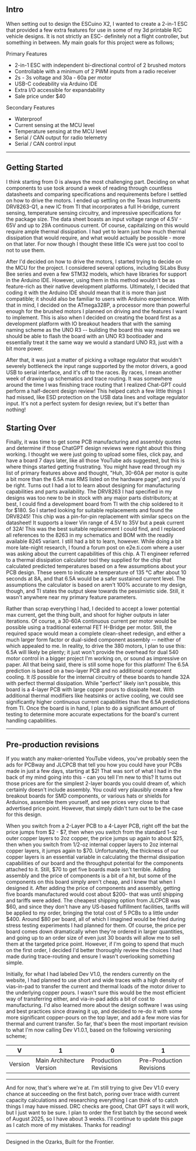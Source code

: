 ## Intro

When setting out to design the ESCuino X2, I wanted to create a 2-in-1 ESC that provided a few extra features for use in some of my 3d printable R/C vehicle designs. It is not strictly an ESC- definitely not a flight controller, but something in between. My main goals for this project were as follows;

Primary Features

- 2-in-1 ESC with independent bi-directional control of 2 brushed motors
- Controllable with a minimum of 2 PWM inputs from a radio receiver
- 2s - 3s voltage and 30a - 60a per motor
- USB-C codeability via Arduino IDE
- Extra I/O accessible for expandability
- Sale price under $40

Secondary Features

- Waterproof
- Current sensing at the MCU level
- Temperature sensing at the MCU level
- Serial / CAN output for radio telemetry
- Serial / CAN control input
---

## Getting Started

I think starting from 0 is always the most challenging part. Deciding on what components to use took around a week of reading through countless datasheets and comparing specifications and requirements before I settled on how to drive the motors. I ended up settling on the Texas Instruments DRV8263-Q1, a new IC from TI that incorporates a full H-bridge, current sensing, temperature sensing circuitry, and impressive specifications for the package size. The data sheet boasts an input voltage range of 4.5V - 65V and up to 29A continuous current. Of course, capitalizing on this would require ample thermal dissipation. I had yet to learn just how much thermal dissipation that would require, and what would actually be possible - more on that later. For now though I thought these little ICs were just too cool to not to use them.

After I'd decided on how to drive the motors, I started trying to decide on the MCU for the project. I considered several options, including SiLabs Busy Bee series and even a few STM32 models, which have libraries for support in the Arduino IDE. However, using them in this method wouldn't be as feature-rich as their native development platforms. Ultimately, I decided that coding it with the Arduino IDE should mean that it is more than just compatible; it should also be familiar to users with Arduino experience. With that in mind, I decided on the ATmega328P, a processor more than powerful enough for the brushed motors I planned on driving and the features I want to implement. This is also when I decided on creating the board first as a development platform with IO breakout headers that with the saming naming scheme as the UNO R3 -- building the board this way means we should be able to flash the board with an UNO R3 bootloader and essentially treat it the same way we would a standard UNO R3, just with a bit more power. 

After that, it was just a matter of picking a voltage regulator that wouldn't severely bottleneck the input range supported by the motor drivers, a good USB to serial interface, and it's off to the races. By races, I mean another week of drawing up schematics and trace routing. It was somewhere around the time I was finishing trace routing that I realized Chat-GPT could perform a half-decent design review! This helped catch a few little things I had missed, like ESD protection on the USB data lines and voltage regulator input. It's not a perfect system for design review, but it's better than nothing! 


## Starting Over

Finally, it was time to get some PCB manufacturing and assembly quotes and determine if those ChatGPT design reviews were right about this thing working. I thought we were just going to upload some files, click pay, and have a board 7 days later, like all those YouTube ads suggested, but this is where things started getting frustrating. You might have read through my list of primary features above and thought, "Huh, 30-60A per motor is quite a bit more than the 6.5A max RMS listed on the hardware page", and you'd be right. Turns out I had a lot to learn about designing for manufacturing capabilities and parts availability. The DRV8263 I had specified in my designs was too new to be in stock with any major parts distributors; at best, I could find a development board from TI with the chip soldered to it for $180. So I started looking for suitable replacements and found the DRV8245! This chip was a pin-for-pin replacement with similar specs on the datasheet! It supports a lower Vin range of 4.5V to 35V but a peak current of 32A! This was the best suitable replacement I could find, and I replaced all references to the 8263 in my schematics and BOM with the readily available 8245 variant.
I still had a bit to learn, however. While doing a bit more late-night research, I found a forum post on e2e.ti.com where a user was asking about the current capabilities of this chip. A TI engineer referred to a thermal dissipation calculator tool they supplied for the chip that calculated predicted temperatures based on a few assumptions about your PCB design. These seem to indicate a temperature of 135 °C after about 10 seconds at 8A, and that 6.5A would be a safer sustained current level. The assumptions the calculator is based on aren't 100% accurate to my design, though, and TI states the output skew towards the pessimistic side. Still, it wasn't anywhere near my primary feature parameters. 

Rather than scrap everything I had, I decided to accept a lower potential max current, get the thing built, and shoot for higher outputs in later iterations. Of course, a 30-60A continuous current per motor would be possible using a traditional external FET H-Bridge per motor. Still, the required space would mean a complete clean-sheet redesign, and either a much larger form factor or dual-sided component assembly -- neither of which appealed to me. In reality, to drive the 380 motors, I plan to use this: 6.5A will likely be plenty; it just won't provide the overhead for dual 540 motor control in a bigger project I'm working on, or sound as impressive on paper. All that being said, there is still some hope for this platform! The 6.5A prediction is based on a two-layer PCB and no additional component cooling. It *IS* possible for the internal circuitry of these boards to handle 32A with perfect thermal dissipation. While "perfect" likely isn't possible, this board is a 4-layer PCB with large copper pours to dissipate heat. With additional thermal modifiers like heatsinks or active cooling, we could see significantly higher continuous current capabilities than the 6.5A predictions from TI. Once the board is in hand, I plan to do a significant amount of testing to determine more accurate expectations for the board's current handling capabilities.

---

## Pre-production revisions

If you watch any maker-oriented YouTube videos, you've probably seen the ads for PCBway and JLCPCB that tell you how you could have your PCBs made in just a few days, starting at $2! That was sort of what I had in the back of my mind going into this - can you tell I'm new to this? It turns out those prices are for the simplest 2-layer boards you could dream of, which certainly doesn't include assembly. You could very plausibly create a few breakout boards for SMD components, or various hats or shields for Arduinos, assemble them yourself, and see prices very close to that advertised price point. However, that simply didn't turn out to be the case for this design.

When you switch from a 2-Layer PCB to a 4-Layer PCB, right off the bat the price jumps from $2 - $7, then when you switch from the standard 1-oz outer copper layers to 2oz copper, the price jumps up again to about $25, then when you switch from 1/2-oz internal copper layers to 2oz internal copper layers, it jumps again to $70. Unfortunately, the thickness of our copper layers is an essential variable in calculating the thermal dissipation capabilities of our board and the throughput potential for the components attached to it. Still, $70 to get five boards made isn't terrible. Adding assembly and the price of components is a bit of a hit, but some of the components on this board simply aren't cheap, and I knew that when I designed it. After adding the price of components and assembly, getting five boards manufactured would cost about $200- that was until shipping and tariffs were added. The cheapest shipping option from JLCPCB was $60, and since they don't have any US-based fulfillment facilities, tariffs will be applied to my order, bringing the total cost of 5 PCBs to a little under $400. Around $80 per board, all of which I imagined would be fried during stress testing experiments I had planned for them. Of course, the price per board comes down dramatically when they're ordered in larger quantities, and going up to an order size of even just 30 boards will allow me to sell them at the targeted price point. However, if I'm going to spend that much on the first order, I decided I'd better thoroughly review the choices I had made during trace-routing and ensure I wasn't overlooking something simple.

Initially, for what I had labeled Dev V1.0, the renders currently on the website, I had planned to use short and wide traces with a high density of vias-in-pad to transfer the current and thermal loads of the motor driver to the underlying copper pours. I wasn't sure this would be the most efficient way of transferring either, and via-in-pad adds a bit of cost to manufacturing. I'd also learned more about the design software I was using and best practices since drawing it up, and decided to re-do it with some more significant copper-pours on the top layer, and add a few more vias for thermal and current transfer. So far, that's been the most important revision to what I'm now calling Dev V1.0.1, based on the following versioning scheme;

| V         |                1            |           0          |              1           |
|-----------|-----------------------------|----------------------|--------------------------|
| Version   | Main Architecture Version   | Production Revisions | Pre-Production Revisions |

---

And for now, that's where we're at. I'm still trying to give Dev V1.0 every chance at succeeding on the first batch, poring over trace width current capacity calculations and researching everything I can think of to catch things I may have missed. DRC checks are good, Chat GPT says it will work, but I just want to be sure. I plan to order the first batch by the second week of August 2025, so I have about 3 weeks. I'll continue to update this page as I catch more of my mistakes. Thanks for reading!

---

Designed in the Ozarks, Built for the Frontier.


